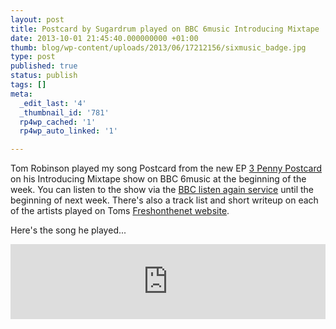 ```yaml
---
layout: post
title: Postcard by Sugardrum played on BBC 6music Introducing Mixtape
date: 2013-10-01 21:45:40.000000000 +01:00
thumb: blog/wp-content/uploads/2013/06/17212156/sixmusic_badge.jpg
type: post
published: true
status: publish
tags: []
meta:
  _edit_last: '4'
  _thumbnail_id: '781'
  rp4wp_cached: '1'
  rp4wp_auto_linked: '1'

---
```

<p>Tom Robinson played my song Postcard from the new EP <a title="Sugardrum on Bandcamp" href="https://sugardrum.bandcamp.com/album/3-penny-postcard">3 Penny Postcard</a> on his Introducing Mixtape show on BBC 6music at the beginning of the week. You can listen to the show via the <a title="BBC  6music Introducing Mixtape" href="//www.bbc.co.uk/programmes/b01ghtz0">BBC listen again service</a> until the beginning of next week. There's also a track list and short writeup on each of the artists played on Toms <a title="Fresh on the net" href="//freshonthenet.co.uk/2013/09/mixtape20130930/">Freshonthenet website</a>.</p>

<p>Here's the song he played...</p>
<p><iframe style="border: 0; width: 100%; height: 120px;" src="https://bandcamp.com/EmbeddedPlayer/album=2075203143/size=medium/bgcol=ffffff/linkcol=0687f5/transparent=true/" height="240" width="320" seamless=""></iframe></p>
